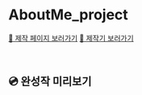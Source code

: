 # AboutMe_project
<a href="https://kimgeundu.github.io/AboutMe/">🔗 제작 페이지 보러가기</a>
<a href="">🔗 제작기 보러가기</a>

<br>

## 💿 완성작 미리보기
